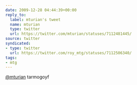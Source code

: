 ```yaml
---
date: 2009-12-28 04:44:39+00:00
reply_to:
  label: mturian's tweet
  name: mturian
  type: twitter
  url: https://twitter.com/mturian/statuses/7112481445/
source: twitter
syndicated:
- type: twitter
  url: https://twitter.com/roy_mtg/statuses/7112506340/
tags:
- mtg
---
```


[@mturian](https://twitter.com/mturian/) tarmogoyf